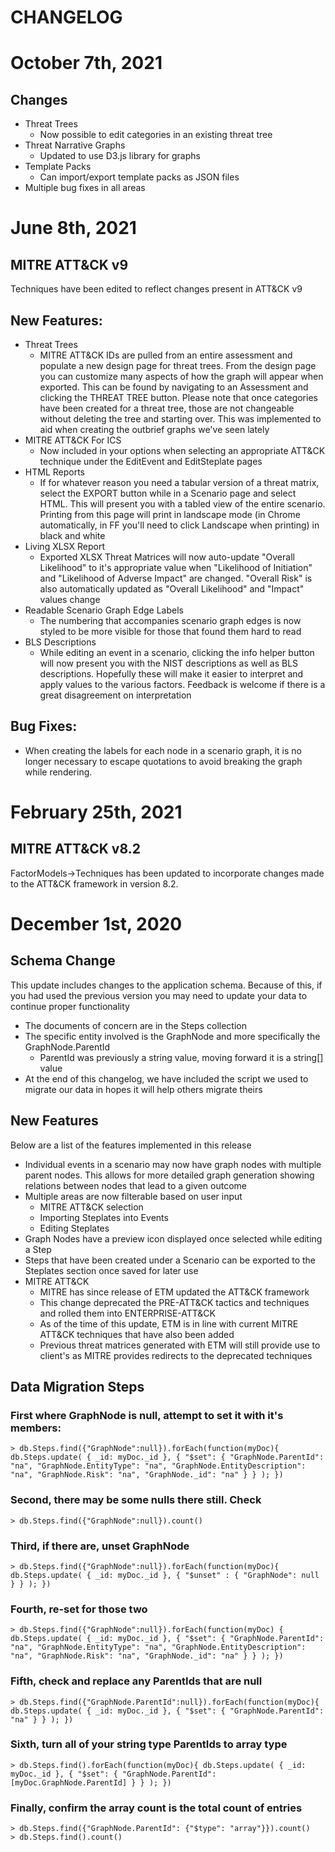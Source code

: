 CHANGELOG
============
# October 7th, 2021

## Changes

- Threat Trees
	+ Now possible to edit categories in an existing threat tree
- Threat Narrative Graphs
	+ Updated to use D3.js library for graphs
- Template Packs
	+ Can import/export template packs as JSON files
- Multiple bug fixes in all areas

# June 8th, 2021

## MITRE ATT&CK v9

Techniques have been edited to reflect changes present in ATT&CK v9

## New Features:

- Threat Trees
	+ MITRE ATT&CK IDs are pulled from an entire assessment and populate a new design page for threat trees. From the design page you can customize many aspects of how the graph will appear when exported. This can be found by navigating to an Assessment and clicking the THREAT TREE button. Please note that once categories have been created for a threat tree, those are not changeable without deleting the tree and starting over. This was implemented to aid when creating the outbrief graphs we've seen lately
- MITRE ATT&CK For ICS
  + Now included in your options when selecting an appropriate ATT&CK technique under the EditEvent and EditSteplate pages
- HTML Reports
  + If for whatever reason you need a tabular version of a threat matrix, select the EXPORT button while in a Scenario page and select HTML. This will present you with a tabled view of the entire scenario. Printing from this page will print in landscape mode (in Chrome automatically, in FF you'll need to click Landscape when printing) in black and white
- Living XLSX Report
  + Exported XLSX Threat Matrices will now auto-update "Overall Likelihood" to it's appropriate value when "Likelihood of Initiation" and "Likelihood of Adverse Impact" are changed. "Overall Risk" is also automatically updated as "Overall Likelihood" and "Impact" values change
- Readable Scenario Graph Edge Labels
  + The numbering that accompanies scenario graph edges is now styled to be more visible for those that found them hard to read
- BLS Descriptions
  + While editing an event in a scenario, clicking the info helper button will now present you with the NIST descriptions as well as BLS descriptions. Hopefully these will make it easier to interpret and apply values to the various factors. Feedback is welcome if there is a great disagreement on interpretation
  
## Bug Fixes:

- When creating the labels for each node in a scenario graph, it is no longer necessary to escape quotations to avoid breaking the graph while rendering.

# February 25th, 2021

## MITRE ATT&CK v8.2

FactorModels->Techniques has been updated to incorporate changes made to the ATT&CK framework in version 8.2.

# December 1st, 2020

## Schema Change

This update includes changes to the application schema. Because of this, if you had used the previous version you may need to update your data to continue proper functionality

- The documents of concern are in the Steps collection
- The specific entity involved is the GraphNode and more specifically the GraphNode.ParentId
  - ParentId was previously a string value, moving forward it is a string[] value
- At the end of this changelog, we have included the script we used to migrate our data in hopes it will help others migrate theirs

## New Features

Below are a list of the features implemented in this release

- Individual events in a scenario may now have graph nodes with multiple parent nodes. This allows for more detailed graph generation showing relations between nodes that lead to a given outcome
- Multiple areas are now filterable based on user input
  - MITRE ATT&CK selection
  - Importing Steplates into Events
  - Editing Steplates
- Graph Nodes have a preview icon displayed once selected while editing a Step
- Steps that have been created under a Scenario can be exported to the Steplates section once saved for later use
- MITRE ATT&CK
  - MITRE has since release of ETM updated the ATT&CK framework
  - This change deprecated the PRE-ATT&CK tactics and techniques and rolled them into ENTERPRISE-ATT&CK
  - As of the time of this update, ETM is in line with current MITRE ATT&CK techniques that have also been added
  - Previous threat matrices generated with ETM will still provide use to client's as MITRE provides redirects to the deprecated techniques

## Data Migration Steps

### First where GraphNode is null, attempt to set it with it's members:
```
> db.Steps.find({"GraphNode":null}).forEach(function(myDoc){ db.Steps.update( { _id: myDoc._id }, { "$set": { "GraphNode.ParentId": "na", "GraphNode.EntityType": "na", "GraphNode.EntityDescription": "na", "GraphNode.Risk": "na", "GraphNode._id": "na" } } ); })
```

### Second, there may be some nulls there still. Check
```
> db.Steps.find({"GraphNode":null}).count()
```

### Third, if there are, unset GraphNode
```
> db.Steps.find({"GraphNode":null}).forEach(function(myDoc){ db.Steps.update( { _id: myDoc._id }, { "$unset" : { "GraphNode": null } } ); })
```

### Fourth, re-set for those two
```
> db.Steps.find({"GraphNode":null}).forEach(function(myDoc) { db.Steps.update( { _id: myDoc._id }, { "$set": { "GraphNode.ParentId": "na", "GraphNode.EntityType": "na", "GraphNode.EntityDescription": "na", "GraphNode.Risk": "na", "GraphNode._id": "na" } } ); })
```

### Fifth, check and replace any ParentIds that are null
```
> db.Steps.find({"GraphNode.ParentId":null}).forEach(function(myDoc){ db.Steps.update( { _id: myDoc._id }, { "$set": { "GraphNode.ParentId": "na" } } ); })
```

### Sixth, turn all of your string type ParentIds to array type
```
> db.Steps.find().forEach(function(myDoc){ db.Steps.update( { _id: myDoc._id }, { "$set": { "GraphNode.ParentId": [myDoc.GraphNode.ParentId] } } ); })
```

### Finally, confirm the array count is the total count of entries
```
> db.Steps.find({"GraphNode.ParentId": {"$type": "array"}}).count()
> db.Steps.find().count()
```
